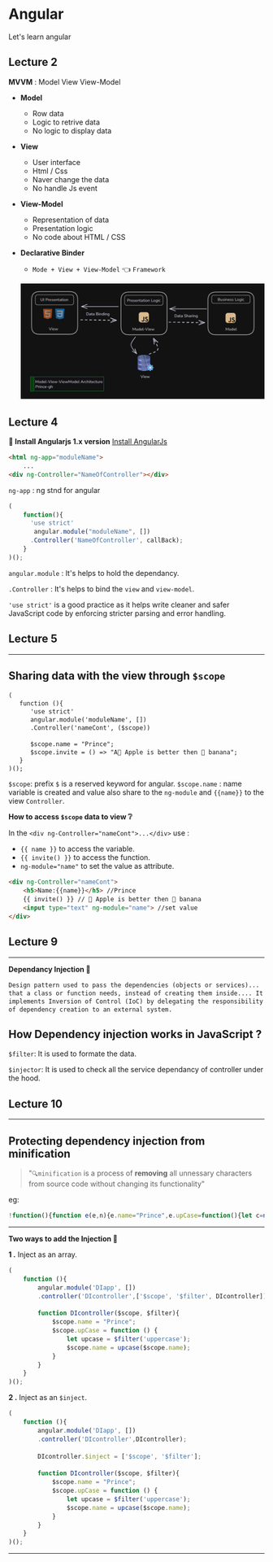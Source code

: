 # Angular
Let's learn angular
## Lecture 2

**MVVM** : Model View View-Model

- **Model**
  - Row data
  - Logic to retrive data
  - No logic to display data

- **View**
   - User interface
   - Html / Css
   - Naver change the data
   - No handle Js event

- **View-Model**
   - Representation of data 
   - Presentation logic
   - No code about HTML / CSS

- **Declarative Binder** 
   - `Mode + View + View-Model` 👈 `Framework`

   ![MVVM](/Media/mvvm.png)

## Lecture 4

**🌱 Install Angularjs 1.x version** 
[Install AngularJs](https://code.angularjs.org/)


```html
<html ng-app="moduleName">
    ...
<div ng-Controller="NameOfController"></div>
```

`ng-app` : ng stnd for angular


```js
(
    function(){
      'use strict'
       angular.module("moduleName", [])
      .Controller('NameOfController', callBack);   
    }
)();
```

`angular.module` : It's helps to hold the dependancy.

`.Controller` : It's helps to bind the `view` and `view-model`.

 `'use strict'` is a good practice as it helps write cleaner and safer JavaScript code by enforcing stricter parsing and error handling.

## Lecture 5
---
 
**Sharing data with the view through `$scope`**
---

```JS
(
   function (){
      'use strict'
      angular.module('moduleName', [])
      .Controller('nameCont', ($scope))

      $scope.name = "Prince";
      $scope.invite = () => "A🍎 Apple is better then 🍌 banana";
   }
)();
```

`$scope`: prefix `$` is a reserved keyword for angular.
`$scope.name` : name variable is created and value also share to the   `ng-module` and `{{name}}` to the view `Controller`.

**How to access `$scope` data to view ❔**

In the `<div ng-Controller="nameCont">...</div>` use : 
- `{{ name }}` to access the variable.
- `{{ invite() }}` to access the function.
- `ng-module="name"` to set the value as attribute.

```html
<div ng-Controller="nameCont">
    <h5>Name:{{name}}</h5> //Prince
    {{ invite() }} // 🍎 Apple is better then 🍌 banana
    <input type="text" ng-module="name"> //set value
</div>
```
## Lecture 9
---

**Dependancy Injection 💉**
```
Design pattern used to pass the dependencies (objects or services)... that a class or function needs, instead of creating them inside.... It implements Inversion of Control (IoC) by delegating the responsibility of dependency creation to an external system.
```

**How Dependency injection works in JavaScript ?**
---
`$filter`: It is used to formate the data.

`$injector`: It is used to check all the service dependancy of controller under the hood.




## Lecture 10
---

**Protecting dependency injection from minification**
---
> "`🔍minification` is a process of **removing** all unnessary characters from source code without changing its functionality"

eg: 
```js
!function(){function e(e,n){e.name="Prince",e.upCase=function(){let c=n("uppercase");e.name=c(e.name)}}angular.module("DIapp",[]).controller("DIcontroller",e),e.$inject=["$scope","$filter"]}();
```

***
**Two ways to add the Injection 💉**


**1 .** Inject as an array.
```js
(
    function (){
        angular.module('DIapp', [])
        .controller('DIcontroller',['$scope', '$filter', DIcontroller])
        
        function DIcontroller($scope, $filter){
            $scope.name = "Prince";
            $scope.upCase = function () {
                let upcase = $filter('uppercase');
                $scope.name = upcase($scope.name);
            }
        }
    }
)();
```
**2 .** Inject as an `$inject`.
```js
(
    function (){
        angular.module('DIapp', [])
        .controller('DIcontroller',DIcontroller);

        DIcontroller.$inject = ['$scope', '$filter'];

        function DIcontroller($scope, $filter){
            $scope.name = "Prince";
            $scope.upCase = function () {
                let upcase = $filter('uppercase');
                $scope.name = upcase($scope.name);
            }
        }
    }
)();
```
***